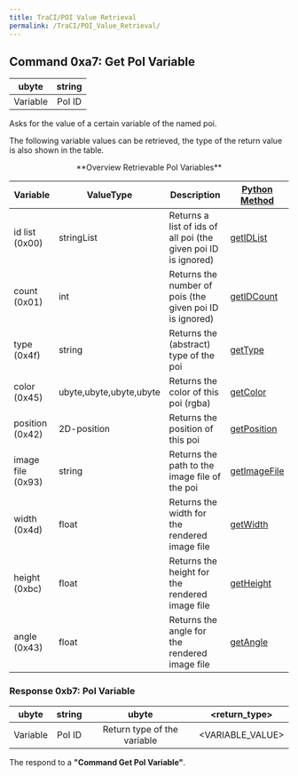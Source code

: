 ```yaml
---
title: TraCI/POI Value Retrieval
permalink: /TraCI/POI_Value_Retrieval/
---
```


## Command 0xa7: Get PoI Variable

|  ubyte   | string |
| :------: | :----: |
| Variable | PoI ID |

Asks for the value of a certain variable of the named poi.

The following variable values can be retrieved, the type of the return
value is also shown in the table.

<center>
**Overview Retrievable PoI Variables**
</center>

| Variable          | ValueType               | Description              | [Python Method](../TraCI/Interfacing_TraCI_from_Python.md)   |
| ----------------- | ----------------------- | ------------------------ | ------------------------------------------------------------ |
| id list (0x00)    | stringList              | Returns a list of ids of all poi (the given poi ID is ignored) | [getIDList](https://sumo.dlr.de/pydoc/traci._poi.html#PoiDomain-getIDList)       |
| count (0x01)      | int                     | Returns the number of pois (the given poi ID is ignored)       | [getIDCount](https://sumo.dlr.de/pydoc/traci._poi.html#PoiDomain-getIDCount)     |
| type (0x4f)       | string                  | Returns the (abstract) type of the poi                         | [getType](https://sumo.dlr.de/pydoc/traci._poi.html#PoiDomain-getType)           |
| color (0x45)      | ubyte,ubyte,ubyte,ubyte | Returns the color of this poi (rgba)                           | [getColor](https://sumo.dlr.de/pydoc/traci._poi.html#PoiDomain-getColor)         |
| position (0x42)   | 2D-position             | Returns the position of this poi                               | [getPosition](https://sumo.dlr.de/pydoc/traci._poi.html#PoiDomain-getPosition)   |
| image file (0x93) | string                  | Returns the path to the image file of the poi                  | [getImageFile](https://sumo.dlr.de/pydoc/traci._poi.html#PoiDomain-getImageFile) |
| width (0x4d)      | float                   | Returns the width for the rendered image file                  | [getWidth](https://sumo.dlr.de/pydoc/traci._poi.html#PoiDomain-getWidth)         |
| height (0xbc)     | float                   | Returns the height for the rendered image file                 | [getHeight](https://sumo.dlr.de/pydoc/traci._poi.html#PoiDomain-getHeight)       |
| angle (0x43)      | float                   | Returns the angle for the rendered image file                  | [getAngle](https://sumo.dlr.de/pydoc/traci._poi.html#PoiDomain-getAngle)         |


### Response 0xb7: PoI Variable

|  ubyte   | string |            ubyte            |  <return_type\>   |
| :------: | :----: | :-------------------------: | :--------------: |
| Variable | PoI ID | Return type of the variable | <VARIABLE_VALUE\> |

The respond to a **"Command Get PoI Variable"**.